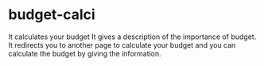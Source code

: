 # budget-calci
It calculates your budget
It gives a description of the importance of budget.
It redirects you to another page to calculate your budget and you can calculate the budget by giving the information.
